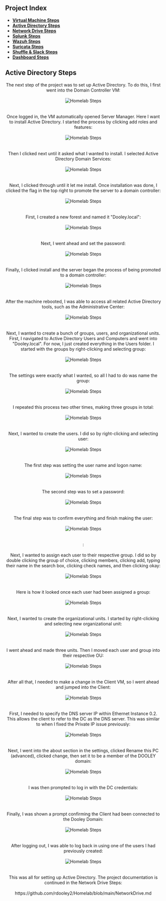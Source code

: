 <h2>Project Index</h2>

- <b>[Virtual Machine Steps](https://github.com/rdooley2/Homelab/blob/main/README.md)</b>
- <b>[Active Directory Steps](https://github.com/rdooley2/Homelab/blob/main/ActiveDirectory.md)</b>
- <b>[Network Drive Steps](https://github.com/rdooley2/Homelab/blob/main/NetworkDrive.md)</b>
- <b>[Splunk Steps](https://github.com/rdooley2/Homelab/blob/main/Splunk.md)</b>
- <b>[Wazuh Steps](https://github.com/rdooley2/Homelab/blob/main/Wazuh.md)</b>
- <b>[Suricata Steps](https://github.com/rdooley2/Homelab/blob/main/Suricata.md)</b>
- <b>[Shuffle & Slack Steps](https://github.com/rdooley2/Homelab/blob/main/Shuffle&Slack.md)</b>
- <b>[Dashboard Steps](https://github.com/rdooley2/Homelab/blob/main/Dashboard.md)</b><br>

<h2>Active Directory Steps</h2>
<p align="center">
The next step of the project was to set up Active Directory. To do this, I first went into the Domain Controller VM: <br/><br />
<img src="https://i.imgur.com/58rEzxr.png" alt="Homelab Steps">
<br />
<br />
<br />
Once logged in, the VM automatically opened Server Manager. Here I want to install Active Directory. I started the process by clicking add roles and features: <br/><br />
<img src="https://i.imgur.com/VGNRKLW.png" alt="Homelab Steps">
<br />
<br />
<br />
Then I clicked next until it asked what I wanted to install. I selected Active Directory Domain Services: <br/><br />
<img src="https://i.imgur.com/ixR6S7W.png" alt="Homelab Steps">
<br />
<br />
<br />
Next, I clicked through until it let me install. Once installation was done, I clicked the flag in the top right to promote the server to a domain controller: <br/><br />
<img src="https://i.imgur.com/WzmNrB5.png" alt="Homelab Steps">
<br />
<br />
<br />
First, I created a new forest and named it "Dooley.local": <br/><br />
<img src="https://i.imgur.com/QvX6HXJ.png" alt="Homelab Steps">
<br />
<br />
<br />
Next, I went ahead and set the password: <br/><br />
<img src="https://i.imgur.com/XgjxMSi.png" alt="Homelab Steps">
<br />
<br />
<br />
Finally, I clicked install and the server began the process of being promoted to a domain controller: <br/><br />
<img src="https://i.imgur.com/xaXG76S.png" alt="Homelab Steps">
<br />
<br />
<br />
After the machine rebooted, I was able to access all related Active Directory tools, such as the Administrative Center: <br/><br />
<img src="https://i.imgur.com/7a1zrnC.png" alt="Homelab Steps">
<br />
<br />
<br />
Next, I wanted to create a bunch of groups, users, and organizational units. First, I navigated to Active Directory Users and Computers and went into "Dooley.local". For now, I just created everything in the Users folder. I started with the groups by right-clicking and selecting group: <br/><br />
<img src="https://i.imgur.com/HkfOR0d.png" alt="Homelab Steps">
<br />
<br />
<br />
The settings were exactly what I wanted, so all I had to do was name the group: <br/><br />
<img src="https://i.imgur.com/LCyWlNc.png" alt="Homelab Steps">
<br />
<br />
<br />
I repeated this process two other times, making three groups in total: <br/><br />
<img src="https://i.imgur.com/RGAG43f.png" alt="Homelab Steps">
<br />
<br />
<br />
Next, I wanted to create the users. I did so by right-clicking and selecting user: <br/><br />
<img src="https://i.imgur.com/b0FiPkY.png" alt="Homelab Steps">
<br />
<br />
<br />
The first step was setting the user name and logon name: <br/><br />
<img src="https://i.imgur.com/ZW0OBqa.png" alt="Homelab Steps">
<br />
<br />
<br />
The second step was to set a password: <br/><br />
<img src="https://i.imgur.com/ch2oRA7.png" alt="Homelab Steps">
<br />
<br />
<br />
The final step was to confirm everything and finish making the user: <br/><br />
<img src="https://i.imgur.com/zZ4itN4.png" alt="Homelab Steps">
<br />
<br />
<br />
: <br/><br />
Next, I wanted to assign each user to their respective group. I did so by double clicking the group of choice, clicking members, clicking add, typing their name in the search box, clicking check names, and then clicking okay: <br/><br />
<img src="https://i.imgur.com/nFhHkxf.png" alt="Homelab Steps">
<br />
<br />
<br />
Here is how it looked once each user had been assigned a group: <br/><br />
<img src="https://i.imgur.com/IgJQaO5.png" alt="Homelab Steps">
<br />
<br />
<br />
Next, I wanted to create the organizational units. I started by right-clicking and selecting new organizational unit: <br/><br />
<img src="https://i.imgur.com/KSudUPy.png" alt="Homelab Steps">
<br />
<br />
<br />
I went ahead and made three units. Then I moved each user and group into their respective OU: <br/><br />
<img src="https://i.imgur.com/jTDvnvH.png" alt="Homelab Steps">
<br />
<br />
<br />
After all that, I needed to make a change in the Client VM, so I went ahead and jumped into the Client: <br/><br />
<img src="https://i.imgur.com/s37qx1g.png" alt="Homelab Steps">
<br />
<br />
<br />
First, I needed to specify the DNS server IP within Ethernet Instance 0.2. This allows the client to refer to the DC as the DNS server. This was similar to when I fixed the Private IP issue previously: <br/><br />
<img src="https://i.imgur.com/jMvT0nj.png" alt="Homelab Steps">
<br />
<br />
<br />
Next, I went into the about section in the settings, clicked Rename this PC (advanced), clicked change, then set it to be a member of the DOOLEY domain: <br/><br />
<img src="https://i.imgur.com/GSp5ZC0.png" alt="Homelab Steps">
<br />
<br />
<br />
I was then prompted to log in with the DC credentials: <br/><br />
<img src="https://i.imgur.com/MWKfXZQ.png" alt="Homelab Steps">
<br />
<br />
<br />
Finally, I was shown a prompt confirming the Client had been connected to the Dooley Domain: <br/><br />
<img src="https://i.imgur.com/eSxhYxa.png" alt="Homelab Steps">
<br />
<br />
<br />
After logging out, I was able to log back in using one of the users I had previously created: <br/><br />
<img src="https://i.imgur.com/coSpXxv.png" alt="Homelab Steps">
<br />
<br />
<br />
This was all for setting up Active Directory. The project documentation is continued in the Network Drive Steps: <br/><br />
https://github.com/rdooley2/Homelab/blob/main/NetworkDrive.md
